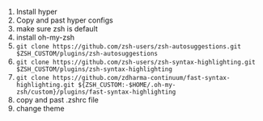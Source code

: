 1. Install hyper
2. Copy and past hyper configs
3. make sure zsh is default
4. install oh-my-zsh
5. `git clone https://github.com/zsh-users/zsh-autosuggestions.git $ZSH_CUSTOM/plugins/zsh-autosuggestions`
6. `git clone https://github.com/zsh-users/zsh-syntax-highlighting.git $ZSH_CUSTOM/plugins/zsh-syntax-highlighting`
7. `git clone https://github.com/zdharma-continuum/fast-syntax-highlighting.git ${ZSH_CUSTOM:-$HOME/.oh-my-zsh/custom}/plugins/fast-syntax-highlighting`
8. copy and past .zshrc file
9. change theme
